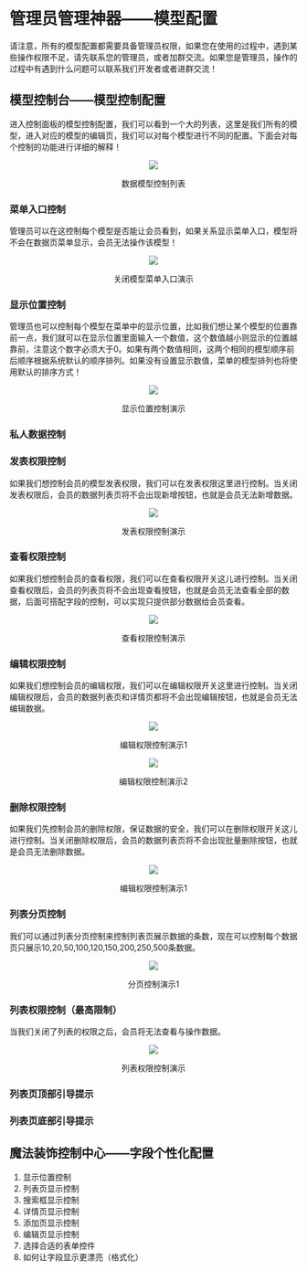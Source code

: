 # 管理员管理神器——模型配置

请注意，所有的模型配置都需要具备管理员权限，如果您在使用的过程中，遇到某些操作权限不足，请先联系您的管理员，或者加群交流。如果您是管理员，操作的过程中有遇到什么问题可以联系我们开发者或者进群交流！


## 模型控制台——模型控制配置

进入控制面板的模型控制配置，我们可以看到一个大的列表，这里是我们所有的模型，进入对应的模型的编辑页，我们可以对每个模型进行不同的配置。下面会对每个控制的功能进行详细的解释！

<div align="center">
<img src="http://cdn7.okayapi.com/89E670FD80BA98E7F7D7E81688123F32_20190524135654_c80eac3d64f9248e380e03594417b317.png">
<p align="center">数据模型控制列表</p>
</div>

### 菜单入口控制
  管理员可以在这控制每个模型是否能让会员看到，如果关系显示菜单入口，模型将不会在数据页菜单显示，会员无法操作该模型！

<div align="center">
<img src="http://cdn7.okayapi.com/89E670FD80BA98E7F7D7E81688123F32_20190524145453_f748e70331b8a1541f67a096fe7ddf1b.png">
<p align="center">关闭模型菜单入口演示</p>
</div>

### 显示位置控制
  管理员也可以控制每个模型在菜单中的显示位置，比如我们想让某个模型的位置靠前一点，我们就可以在显示位置里面输入一个数值，这个数值越小则显示的位置越靠前，注意这个数字必须大于0。如果有两个数值相同，这两个相同的模型顺序前后顺序根据系统默认的顺序排列。如果没有设置显示数值，菜单的模型排列也将使用默认的排序方式！
  
  
<div align="center">
<img src="http://cdn7.okayapi.com/89E670FD80BA98E7F7D7E81688123F32_20190524150556_296e8532d5854ca5d876042b479d3ec8.png">
<p align="center">显示位置控制演示</p>
</div>
  
### 私人数据控制
 


### 发表权限控制
 如果我们想控制会员的模型发表权限，我们可以在发表权限这里进行控制。当关闭发表权限后，会员的数据列表页将不会出现新增按钮，也就是会员无法新增数据。
 
<div align="center">
<img src="http://cdn7.okayapi.com/89E670FD80BA98E7F7D7E81688123F32_20190524151536_c85a126f20b657eaa8de481d44a6c9ed.png">
<p align="center">发表权限控制演示</p>
</div>
 
### 查看权限控制
如果我们想控制会员的查看权限，我们可以在查看权限开关这儿进行控制。当关闭查看权限后，会员的列表页将不会出现查看按钮，也就是会员无法查看全部的数据，后面可搭配字段的控制，可以实现只提供部分数据给会员查看。
 
<div align="center">
<img src="http://cdn7.okayapi.com/89E670FD80BA98E7F7D7E81688123F32_20190524173314_af8ee04219a765936f81381b8bcc9010.png">
<p align="center">查看权限控制演示</p>
</div>

### 编辑权限控制

如果我们想控制会员的编辑权限，我们可以在编辑权限开关这里进行控制。当关闭编辑权限后，会员的数据列表页和详情页都将不会出现编辑按钮，也就是会员无法编辑数据。

<div align="center">
<img src="http://cdn7.okayapi.com/89E670FD80BA98E7F7D7E81688123F32_20190524171236_d39626e8b9740b0095afb176935fc668.png">
<p align="center">编辑权限控制演示1</p>
</div>


  
<div align="center">
<img src="http://cdn7.okayapi.com/89E670FD80BA98E7F7D7E81688123F32_20190524171551_6c666d439ad017c476604d40b92f6bb6.png">
<p align="center">编辑权限控制演示2</p>
</div>
 
### 删除权限控制
如果我们先控制会员的删除权限，保证数据的安全，我们可以在删除权限开关这儿进行控制。当关闭删除权限后，会员的数据列表页将不会出现批量删除按钮，也就是会员无法删除数据。

<div align="center">
<img src="http://cdn7.okayapi.com/89E670FD80BA98E7F7D7E81688123F32_20190524172206_c8610d39924b44ee9903c78cbfe399dd.png">
<p align="center">编辑权限控制演示1</p>
</div>



### 列表分页控制
我们可以通过列表分页控制来控制列表页展示数据的条数，现在可以控制每个数据页只展示10,20,50,100,120,150,200,250,500条数据。

 
<div align="center">
<img src="http://cdn7.okayapi.com/89E670FD80BA98E7F7D7E81688123F32_20190524174549_6a84b14d0e03b20768344f91cda890aa.png">
<p align="center">分页控制演示1</p>
</div>


### 列表权限控制（最高限制）
当我们关闭了列表的权限之后，会员将无法查看与操作数据。

 
<div align="center">
<img src="http://cdn7.okayapi.com/89E670FD80BA98E7F7D7E81688123F32_20190524172524_1a52770d87e8730863b5a90668f7cc94.png">
<p align="center">列表权限控制演示</p>
</div>




### 列表页顶部引导提示

### 列表页底部引导提示

## 魔法装饰控制中心——字段个性化配置

1. 显示位置控制
2. 列表页显示控制
3. 搜索框显示控制
4. 详情页显示控制
5. 添加页显示控制
6. 编辑页显示控制
7. 选择合适的表单控件
8. 如何让字段显示更漂亮（格式化）